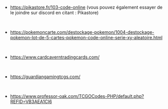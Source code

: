 - https://pikastore.fr/103-code-online (vous pouvez également essayer de le joindre sur discord en citant : Pikastore)

<br>

- https://pokemoncarte.com/destockage-pokemon/1004-destockage-pokemon-lot-de-5-cartes-pokemon-code-online-serie-xy-aleatoire.html

<br>

- https://www.cardcaverntradingcards.com/

<br>

- https://guardiangamingtcgs.com/

<br>

- https://www.professor-oak.com/TCGOCodes-PHP/default.php?REFID=VB3AEA1CI6
